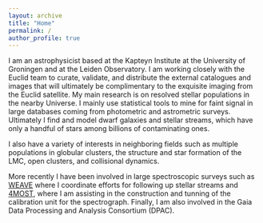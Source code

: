 ```yaml
---
layout: archive
title: "Home"
permalink: / 
author_profile: true
---
```


I am an astrophysicist based at the Kapteyn Institute at the University of
Groningen and at the Leiden Observatory. I am working closely with the Euclid
team to curate, validate, and distribute the external catalogues and images
that will ultimately be complimentary to the exquisite imaging from the Euclid
satellite. My main research is on resolved stellar populations in the nearby Universe. I mainly
use statistical tools to mine for faint signal in large databases coming from
photometric and astrometric surveys. Ultimately I find and model dwarf galaxies
and stellar streams, which have only a handful of stars among billions of
contaminating ones.

I also have a variety of interests in neighboring fields such as multiple
populations in globular clusters, the structure and star formation of the LMC,
open clusters, and collisional dynamics. 

More recently I have been involved in large spectroscopic surveys such as
[WEAVE](https://ingconfluence.ing.iac.es:8444/confluence//display/WEAV/The+WEAVE+Project)
where I coordinate efforts for following up stellar streams and
[4MOST](https://www.eso.org/public/teles-instr/paranal-observatory/surveytelescopes/vista/4most/),
where I am assisting in the construction and tunning of the calibration unit
for the spectrograph. Finally, I am also involved in the Gaia Data Processing
and Analysis Consortium (DPAC).
